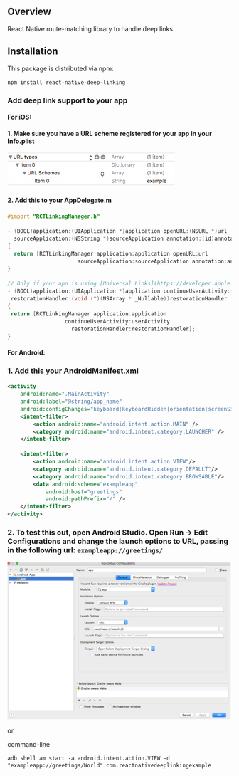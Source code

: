 ## Overview

React Native route-matching library to handle deep links.

## Installation

This package is distributed via npm:

```
npm install react-native-deep-linking
```

### Add deep link support to your app

#### For iOS:

#### 1. Make sure you have a URL scheme registered for your app in your Info.plist
![Scheme support](ios-schemes.png)


#### 2. Add this to your AppDelegate.m

```objective-c
#import "RCTLinkingManager.h"

- (BOOL)application:(UIApplication *)application openURL:(NSURL *)url
  sourceApplication:(NSString *)sourceApplication annotation:(id)annotation
{
  return [RCTLinkingManager application:application openURL:url
                      sourceApplication:sourceApplication annotation:annotation];
}

// Only if your app is using [Universal Links](https://developer.apple.com/library/prerelease/ios/documentation/General/Conceptual/AppSearch/UniversalLinks.html).
- (BOOL)application:(UIApplication *)application continueUserActivity:(NSUserActivity *)userActivity
 restorationHandler:(void (^)(NSArray * _Nullable))restorationHandler
{
 return [RCTLinkingManager application:application
                  continueUserActivity:userActivity
                    restorationHandler:restorationHandler];
}
```

#### For Android:

### 1. Add this your AndroidManifest.xml

```xml
<activity
    android:name=".MainActivity"
    android:label="@string/app_name"
    android:configChanges="keyboard|keyboardHidden|orientation|screenSize">
    <intent-filter>
        <action android:name="android.intent.action.MAIN" />
        <category android:name="android.intent.category.LAUNCHER" />
    </intent-filter>

    <intent-filter>
        <action android:name="android.intent.action.VIEW"/>
        <category android:name="android.intent.category.DEFAULT"/>
        <category android:name="android.intent.category.BROWSABLE"/>
        <data android:scheme="exampleapp"
            android:host="greetings"
            android:pathPrefix="/" />
    </intent-filter>
</activity>
```

### 2. To test this out, open Android Studio. Open Run -> Edit Configurations and change the launch options to URL, passing in the following url: ```exampleapp://greetings/```

![Scheme support](android-test.png)

or

command-line

```
adb shell am start -a android.intent.action.VIEW -d "exampleapp://greetings/World" com.reactnativedeeplinkingexample
```
